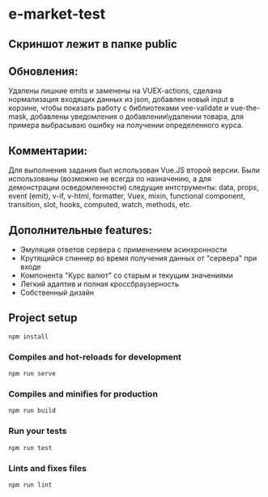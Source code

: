 # e-market-test

## Скриншот лежит в папке public

## Обновления:
Удалены лишние emits и заменены на VUEX-actions,
сделана нормализация входящих данных из json,
добавлен новый input в корзине, чтобы показать работу с библиотеками vee-validate и vue-the-mask,
добавлены уведомления о добавлении\удалении товара,
для примера выбрасываю ошибку на получении определенного курса.

## Комментарии:
Для выполнения задания был использован Vue.JS второй версии.
Были использованы (возможно не всегда по назначению, а для демонстрации осведомленности) следущие интструменты:
data, props, event (emit), v-if, v-html, formatter, Vuex, mixin,
functional component, transition, slot, hooks, computed, watch, methods, etc.

## Дополнительные features:
+ Эмуляция ответов сервера с применением асинхронности
+ Крутящийся спиннер во время получения данных от "сервера" при входе 
+ Компонента "Курс валют" со старым и текущим значениями
+ Легкий адаптив и полная кроссбраузерность
+ Собственный дизайн

## Project setup
```
npm install
```

### Compiles and hot-reloads for development
```
npm run serve
```

### Compiles and minifies for production
```
npm run build
```

### Run your tests
```
npm run test
```

### Lints and fixes files
```
npm run lint
```

